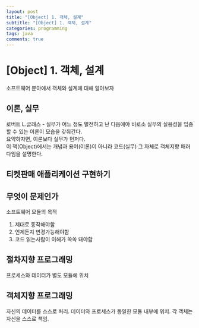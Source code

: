 ```yaml
---
layout: post
title: "[Object] 1. 객체, 설계"
subtitle: "[Object] 1. 객체, 설계"
categories: programming
tags: java
comments: true
---
```


# [Object] 1. 객체, 설계
소프트웨어 분야에서 객체와 설계에 대해 알아보자

## 이론, 실무
로버트 L.글래스 - 실무가 어느 정도 발전하고 난 다음에야 비로소 실무의 실용성을 입증할 수 있는 이론이 모습을 갖춰간다.  
요약하자면, 이론보다 실무가 먼저다.  
이 책(Object)에서는 개념과 용어(이론)이 아니라 코드(실무) 그 자체로 객체지향 패러다임을 설명한다. 

## 티켓판매 애플리케이션 구현하기

## 무엇이 문제인가
소프트웨어 모듈의 목적
1. 제대로 동작해야함
2. 언제든지 변경가능해야함
3. 코드 읽는사람이 이해가 쏙쏙 돼야함 

## 절차지향 프로그래밍
프로세스와 데이터가 별도 모듈에 위치

## 객체지향 프로그래밍 
자신의 데이터를 스스로 처리. 데이터와 프로세스가 동일한 모듈 내부에 위치. 각 객체는 자신을 스스로 책임. 
